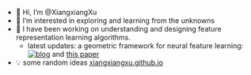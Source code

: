 - 👋 Hi, I’m @XiangxiangXu
- 👀 I’m interested in exploring and learning from the unknowns
- 🌱 I have been working on understanding and designing feature representation learning algorithms.
  - latest updates: a geometric framework for neural feature learning: [![blog](https://img.shields.io/badge/blog-gilearning.github.io-black)](https://gilearning.github.io/) and [this paper](https://arxiv.org/pdf/2309.10140.pdf)
- 💡 some random ideas [xiangxiangxu.github.io](https://xiangxiangxu.github.io/)
<!---
XiangxiangXu/XiangxiangXu is a ✨ special ✨ repository because its `README.md` (this file) appears on your GitHub profile.
You can click the Preview link to take a look at your changes.

--->
